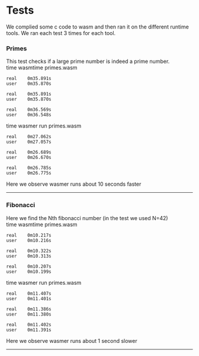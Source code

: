 # Tests
We complied some c code to wasm and then ran it on the different runtime tools. We ran each test 3 times for each tool.

### Primes
This test checks if a large prime number is indeed a prime number.  
time wasmtime primes.wasm
```
real	0m35.891s
user	0m35.870s

real	0m35.891s
user	0m35.870s

real	0m36.569s
user	0m36.548s
```
time wasmer run primes.wasm 
```
real	0m27.062s
user	0m27.057s

real	0m26.689s
user	0m26.670s

real	0m26.785s
user	0m26.775s
```
Here we observe wasmer runs about 10 seconds faster

------
### Fibonacci
Here we find the Nth fibonacci number (in the test we used N=42)  
time wasmtime primes.wasm
```
real	0m10.217s
user	0m10.216s

real	0m10.322s
user	0m10.313s

real	0m10.207s
user	0m10.199s
```
time wasmer run primes.wasm 
```
real	0m11.407s
user	0m11.401s

real	0m11.386s
user	0m11.380s

real	0m11.402s
user	0m11.391s
```
Here we observe wasmer runs about 1 second slower

------
